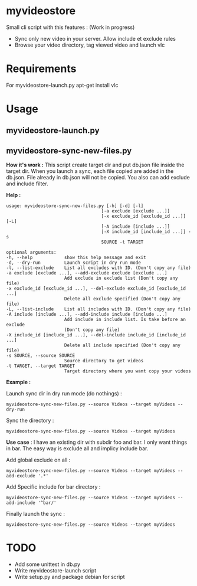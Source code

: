 myvideostore
============

Small cli script with this features : (Work in progress)
  * Sync only new video in your server. Allow include et exclude rules
  * Browse your video directory, tag viewed video and launch vlc

Requirements
============

For myvideostore-launch.py
  apt-get install vlc

Usage
======

myvideostore-launch.py
----------------------


myvideostore-sync-new-files.py
------------------------------

**How it's work :** This script create target dir and put db.json file inside the target dir. When you launch a sync, each file copied are added in the db.json. File already in db.json will not be copied.
You also can add exclude and include filter.



**Help :**

    usage: myvideostore-sync-new-files.py [-h] [-d] [-l]
                                        [-a exclude [exclude ...]]
                                        [-x exclude_id [exclude_id ...]] [-L]
                                        [-A include [include ...]]
                                        [-X include_id [include_id ...]] -s
                                        SOURCE -t TARGET
    
    optional arguments:
    -h, --help            show this help message and exit
    -d, --dry-run         Launch script in dry run mode
    -l, --list-exclude    List all excludes with ID. (Don't copy any file)
    -a exclude [exclude ...], --add-exclude exclude [exclude ...]
                          Add exclude in exclude list (Don't copy any file)
    -x exclude_id [exclude_id ...], --del-exclude exclude_id [exclude_id ...]
                          Delete all exclude specified (Don't copy any file)
    -L, --list-include    List all includes with ID. (Don't copy any file)
    -A include [include ...], --add-include include [include ...]
                          Add include in include list. Is take before an exclude
                          (Don't copy any file)
    -X include_id [include_id ...], --del-include include_id [include_id ...]
                          Delete all include specified (Don't copy any file)
    -s SOURCE, --source SOURCE
                          Source directory to get videos
    -t TARGET, --target TARGET
                          Target directory where you want copy your videos


**Example :**

Launch sync dir in dry run mode (do nothings) :

    myvideostore-sync-new-files.py --source Videos --target myVideos --dry-run

Sync the directory :

    myvideostore-sync-new-files.py --source Videos --target myVideos

**Use case** : I have an existing dir with subdir foo and bar. I only want things in bar. The easy way is exclude all and implicy include bar.

Add global exclude on all :

    myvideostore-sync-new-files.py --source Videos --target myVideos --add-exclude '.*'

Add Specific include for bar directory :

    myvideostore-sync-new-files.py --source Videos --target myVideos --add-include '^bar/'

Finally launch the sync :

    myvideostore-sync-new-files.py --source Videos --target myVideos

TODO
=====
  * Add some unittest in db.py
  * Write myvideostore-launch script
  * Write setup.py and package debian for script

